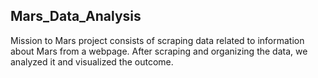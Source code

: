 ## Mars_Data_Analysis

Mission to Mars project consists of scraping data related to information about Mars from a webpage. After scraping and organizing the data, we analyzed it and visualized the outcome.
